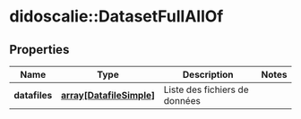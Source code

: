 # didoscalie::DatasetFullAllOf


## Properties
Name | Type | Description | Notes
------------ | ------------- | ------------- | -------------
**datafiles** | [**array[DatafileSimple]**](datafileSimple.md) | Liste des fichiers de données | 


